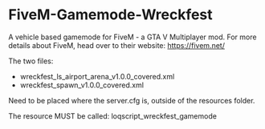 # FiveM-Gamemode-Wreckfest
A vehicle based gamemode for FiveM - a GTA V Multiplayer mod. For more details about FiveM, head over to their website:  https://fivem.net/

The two files:
- wreckfest_ls_airport_arena_v1.0.0_covered.xml
- wreckfest_spawn_v1.0.0_covered.xml

Need to be placed where the server.cfg is, outside of the resources folder.

The resource MUST be called:
loqscript_wreckfest_gamemode
